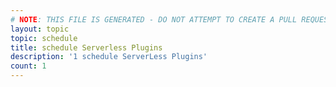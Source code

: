 ```yaml
---
# NOTE: THIS FILE IS GENERATED - DO NOT ATTEMPT TO CREATE A PULL REQUEST TO UPDATE THE DATA. 
layout: topic
topic: schedule
title: schedule Serverless Plugins
description: '1 schedule ServerLess Plugins'
count: 1
---
```

